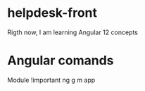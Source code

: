 # helpdesk-front
Rigth now, I am learning Angular 12 concepts

# Angular comands
Module !important
ng g m app